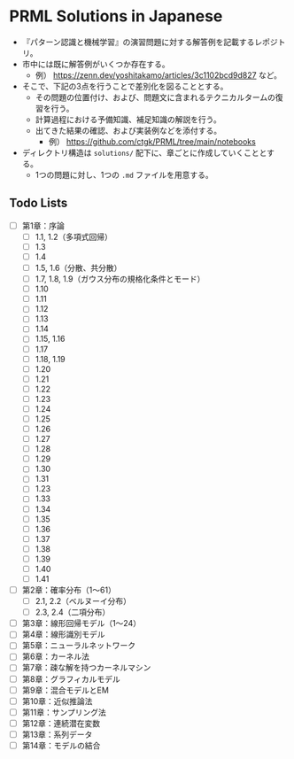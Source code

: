 # PRML Solutions in Japanese

- 『パターン認識と機械学習』の演習問題に対する解答例を記載するレポジトリ。
- 市中には既に解答例がいくつか存在する。
  - 例） https://zenn.dev/yoshitakamo/articles/3c1102bcd9d827 など。
- そこで、下記の3点を行うことで差別化を図ることとする。
  - その問題の位置付け、および、問題文に含まれるテクニカルタームの復習を行う。
  - 計算過程における予備知識、補足知識の解説を行う。
  - 出てきた結果の確認、および実装例などを添付する。
    - 例） https://github.com/ctgk/PRML/tree/main/notebooks
- ディレクトリ構造は `solutions/` 配下に、章ごとに作成していくこととする。
  - 1つの問題に対し、1つの `.md` ファイルを用意する。

## Todo Lists
- [ ] 第1章：序論
  - [ ] 1.1, 1.2（多項式回帰）
  - [ ] 1.3
  - [ ] 1.4
  - [ ] 1.5, 1.6（分散、共分散）
  - [ ] 1.7, 1.8, 1.9（ガウス分布の規格化条件とモード）
  - [ ] 1.10
  - [ ] 1.11
  - [ ] 1.12
  - [ ] 1.13
  - [ ] 1.14
  - [ ] 1.15, 1.16
  - [ ] 1.17
  - [ ] 1.18, 1.19
  - [ ] 1.20
  - [ ] 1.21
  - [ ] 1.22
  - [ ] 1.23
  - [ ] 1.24
  - [ ] 1.25
  - [ ] 1.26
  - [ ] 1.27
  - [ ] 1.28
  - [ ] 1.29
  - [ ] 1.30
  - [ ] 1.31
  - [ ] 1.23
  - [ ] 1.33
  - [ ] 1.34
  - [ ] 1.35
  - [ ] 1.36
  - [ ] 1.37
  - [ ] 1.38
  - [ ] 1.39
  - [ ] 1.40
  - [ ] 1.41
- [ ] 第2章：確率分布（1〜61）
  - [ ] 2.1, 2.2（ベルヌーイ分布）
  - [ ] 2.3, 2.4（二項分布）
- [ ] 第3章：線形回帰モデル（1〜24）
- [ ] 第4章：線形識別モデル
- [ ] 第5章：ニューラルネットワーク
- [ ] 第6章：カーネル法
- [ ] 第7章：疎な解を持つカーネルマシン
- [ ] 第8章：グラフィカルモデル
- [ ] 第9章：混合モデルとEM
- [ ] 第10章：近似推論法
- [ ] 第11章：サンプリング法
- [ ] 第12章：連続潜在変数
- [ ] 第13章：系列データ
- [ ] 第14章：モデルの結合
